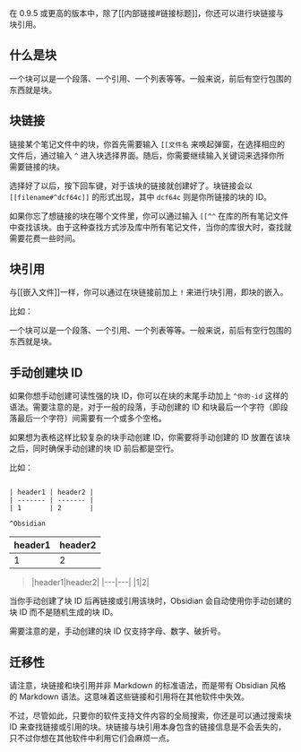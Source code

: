 在 0.9.5 或更高的版本中，除了[[内部链接#链接标题]]，你还可以进行块链接与块引用。

## 什么是块

一个块可以是一个段落、一个引用、一个列表等等。一般来说，前后有空行包围的东西就是块。

## 块链接

链接某个笔记文件中的块，你首先需要输入 `[[文件名` 来唤起弹窗，在选择相应的文件后，通过输入 `^` 进入块选择界面。随后，你需要继续输入关键词来选择你所需要链接的块。

选择好了以后，按下回车键，对于该块的链接就创建好了。块链接会以 `[[filename#^dcf64c]]` 的形式出现，其中 `dcf64c` 则是你所链接的块的 ID。

如果你忘了想链接的块在哪个文件里，你可以通过输入 `[[^^` 在库的所有笔记文件中查找该块。由于这种查找方式涉及库中所有笔记文件，当你的库很大时，查找就需要花费一些时间。

## 块引用

与[[嵌入文件]]一样，你可以通过在块链接前加上 `!` 来进行块引用，即块的嵌入。

比如：

一个块可以是一个段落、一个引用、一个列表等等。一般来说，前后有空行包围的东西就是块。

## 手动创建块 ID

如果你想手动创建可读性强的块 ID，你可以在块的末尾手动加上 `^你的-id` 这样的语法。需要注意的是，对于一般的段落，手动创建的 ID 和块最后一个字符（即段落最后一个字符）间需要有一个或多个空格。

如果想为表格这样比较复杂的块手动创建 ID，你需要将手动创建的 ID 放置在该块之后，同时确保手动创建的块 ID 前后都是空行。

比如：

```

| header1 | header2 |
| ------- | ------- |
| 1       | 2       |

^Obsidian

```

|header1|header2|
|---|---|
|1|2|

>|header1|header2|
|---|---|
|1|2|

当你手动创建了块 ID 后再链接或引用该块时，Obsidian 会自动使用你手动创建的块 ID 而不是随机生成的块 ID。

需要注意的是，手动创建的块 ID 仅支持字母、数字、破折号。

## 迁移性

请注意，块链接和块引用并非 Markdown 的标准语法，而是带有 Obsidian 风格的 Markdown 语法。这意味着这些链接和引用将在其他软件中失效。

不过，尽管如此，只要你的软件支持文件内容的全局搜索，你还是可以通过搜索块 ID 来查找链接或引用的块。块链接与块引用本身包含的链接信息是不会丢失的，只不过你想在其他软件中利用它们会麻烦一点。